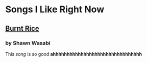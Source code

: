 # Songs I Like Right Now
## [Burnt Rice](https://www.youtube.com/watch?v=JE1Gvzxfm1E)
### by Shawn Wasabi
This _song_ is so good __ahhhhhhhhhhhhhhhhhhhhhhhhhhhhhhhh__

